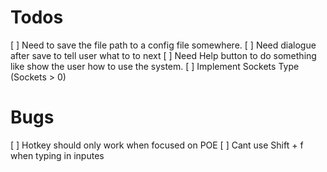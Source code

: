 # Todos
[ ] Need to save the file path to a config file somewhere.
[ ] Need dialogue after save to tell user what to to next
[ ] Need Help button to do something like show the user how to use the system.
[ ] Implement Sockets Type (Sockets > 0)

# Bugs
[ ] Hotkey should only work when focused on POE
[ ] Cant use Shift + f when typing in inputes